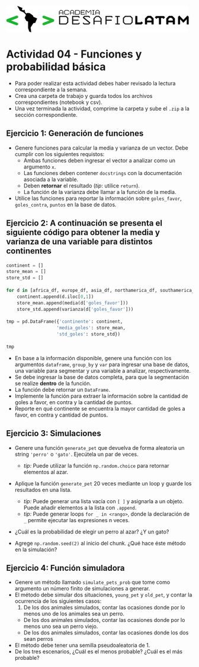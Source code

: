 ![](logo.png)

# Actividad 04 - Funciones y probabilidad básica

* Para poder realizar esta actividad debes haber revisado la lectura correspondiente a la semana.
* Crea una carpeta de trabajo y guarda todos los archivos correspondientes (notebook y csv).
* Una vez terminada la actividad, comprime la carpeta y sube el `.zip` a la sección correspondiente.

## Ejercicio 1: Generación de funciones

* Genere funciones para calcular la media y varianza de un vector. Debe cumplir con los siguientes requistos:
    - Ambas funciones deben ingresar el vector a analizar como un argumento `x`.
    - Las funciones deben contener `docstrings` con la documentación asociada a la variable.
    - Deben __retornar__ el resultado (_tip_: utilice `return`).
    - La función de la varianza debe llamar a la función de la media.
* Utilice las funciones para reportar la información sobre `goles_favor`, `goles_contra`, `puntos` en la base de datos.

## Ejercicio 2: A continuación se presenta el siguiente código para obtener la media y varianza de una variable para distintos continentes


```python
continent = []
store_mean = []
store_std = []

for d in [africa_df, europe_df, asia_df, northamerica_df, southamerica_df]:
    continent.append(d.iloc[0,1])
    store_mean.append(media(d['goles_favor']))
    store_std.append(varianza(d['goles_favor']))
    
tmp = pd.DataFrame({'continente': continent,
                   'media_goles': store_mean,
                   'std_goles': store_std})

tmp

```

* En base a la información disponible, genere una función con los argumentos `dataframe`, `group_by` y `var` para ingresar una base de datos, una variable para segmentar y una variable a analizar, respectivamente.
* Se debe ingresar la base de datos completa, para que la segmentación se realize __dentro__ de la función.
* La función debe retornar un `DataFrame`.
* Implemente la función para extraer la información sobre la cantidad de goles a favor, en contra y la cantidad de puntos.
* Reporte en qué continente se encuentra la mayor cantidad de goles a favor, en contra y cantidad de puntos.

## Ejercicio 3: Simulaciones

* Genere una función `generate_pet` que devuelva de forma aleatoria un string `'perro'` o `'gato'`. Ejecútela un par de veces.
    - _tip:_ Puede utilizar la función `np.random.choice` para retornar elementos al azar.

* Aplique la función `generate_pet` 20 veces mediante un loop y guarde los resultados en una lista.
    - _tip:_ Puede generar una lista vacía con `[ ]` y asignarla a un objeto. Puede añadir elementos a la lista con `.append`.
    - _tip:_ Puede generar loops `for _ in <rango>`, donde la declaración de `_` permite ejecutar las expresiones n veces.
* ¿Cuál es la probabilidad de elegir un perro al azar? ¿Y un gato?

* Agrege `np.random.seed(2)` al inicio del chunk. ¿Qué hace éste método en la simulación?

## Ejercicio 4: Función simuladora

* Genere un método llamado `simulate_pets_prob` que tome como argumento un número finito de simulaciones a generar.
* El método debe simular dos situaciones, `young_pet` y `old_pet`, y contar la ocurrencia de los siguientes casos:
    1. De los dos animales simulados, contar las ocasiones donde por lo menos uno de los animales sea un perro.
    - De los dos animales simulados, contar las ocasiones donde por lo menos uno sea un perro viejo.
    - De los dos animales simulados, contar las ocasiones donde los dos sean perros
* El método debe tener una semilla pseudoaleatoria de 1.
* De los tres escenarios, ¿Cuál es el menos probable? ¿Cuál es el más probable?
